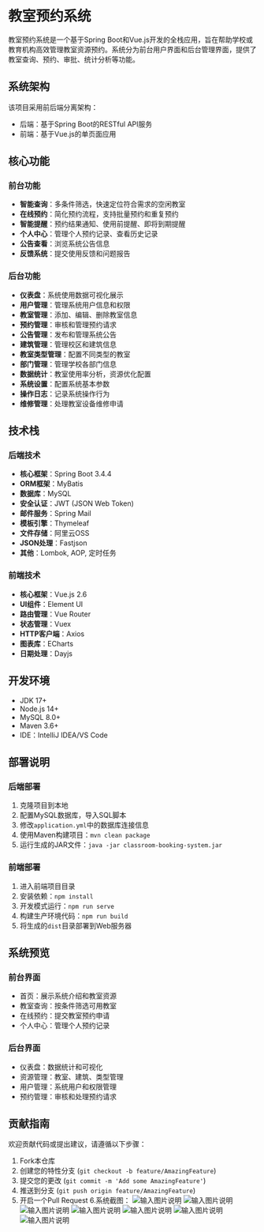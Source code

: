# 教室预约系统
教室预约系统是一个基于Spring Boot和Vue.js开发的全栈应用，旨在帮助学校或教育机构高效管理教室资源预约。系统分为前台用户界面和后台管理界面，提供了教室查询、预约、审批、统计分析等功能。

## 系统架构

该项目采用前后端分离架构：
- 后端：基于Spring Boot的RESTful API服务
- 前端：基于Vue.js的单页面应用

## 核心功能

### 前台功能
- **智能查询**：多条件筛选，快速定位符合需求的空闲教室
- **在线预约**：简化预约流程，支持批量预约和重复预约
- **智能提醒**：预约结果通知、使用前提醒、即将到期提醒
- **个人中心**：管理个人预约记录、查看历史记录
- **公告查看**：浏览系统公告信息
- **反馈系统**：提交使用反馈和问题报告

### 后台功能
- **仪表盘**：系统使用数据可视化展示
- **用户管理**：管理系统用户信息和权限
- **教室管理**：添加、编辑、删除教室信息
- **预约管理**：审核和管理预约请求
- **公告管理**：发布和管理系统公告
- **建筑管理**：管理校区和建筑信息
- **教室类型管理**：配置不同类型的教室
- **部门管理**：管理学校各部门信息
- **数据统计**：教室使用率分析，资源优化配置
- **系统设置**：配置系统基本参数
- **操作日志**：记录系统操作行为
- **维修管理**：处理教室设备维修申请

## 技术栈

### 后端技术
- **核心框架**：Spring Boot 3.4.4
- **ORM框架**：MyBatis
- **数据库**：MySQL
- **安全认证**：JWT (JSON Web Token)
- **邮件服务**：Spring Mail
- **模板引擎**：Thymeleaf
- **文件存储**：阿里云OSS
- **JSON处理**：Fastjson
- **其他**：Lombok, AOP, 定时任务

### 前端技术
- **核心框架**：Vue.js 2.6
- **UI组件**：Element UI
- **路由管理**：Vue Router
- **状态管理**：Vuex
- **HTTP客户端**：Axios
- **图表库**：ECharts
- **日期处理**：Dayjs

## 开发环境

- JDK 17+
- Node.js 14+
- MySQL 8.0+
- Maven 3.6+
- IDE：IntelliJ IDEA/VS Code

## 部署说明

### 后端部署
1. 克隆项目到本地
2. 配置MySQL数据库，导入SQL脚本
3. 修改`application.yml`中的数据库连接信息
4. 使用Maven构建项目：`mvn clean package`
5. 运行生成的JAR文件：`java -jar classroom-booking-system.jar`

### 前端部署
1. 进入前端项目目录
2. 安装依赖：`npm install`
3. 开发模式运行：`npm run serve`
4. 构建生产环境代码：`npm run build`
5. 将生成的`dist`目录部署到Web服务器

## 系统预览

### 前台界面
- 首页：展示系统介绍和教室资源
- 教室查询：按条件筛选可用教室
- 在线预约：提交教室预约申请
- 个人中心：管理个人预约记录

### 后台界面
- 仪表盘：数据统计和可视化
- 资源管理：教室、建筑、类型管理
- 用户管理：系统用户和权限管理
- 预约管理：审核和处理预约请求

## 贡献指南

欢迎贡献代码或提出建议，请遵循以下步骤：
1. Fork本仓库
2. 创建您的特性分支 (`git checkout -b feature/AmazingFeature`)
3. 提交您的更改 (`git commit -m 'Add some AmazingFeature'`)
4. 推送到分支 (`git push origin feature/AmazingFeature`)
5. 开启一个Pull Request 
6.系统截图：
![输入图片说明](%E7%B3%BB%E7%BB%9F%E6%88%AA%E5%9B%BE/Snipaste_2025-05-13_21-13-37.png)
![输入图片说明](%E7%B3%BB%E7%BB%9F%E6%88%AA%E5%9B%BE/Snipaste_2025-05-13_21-13-46.png)
![输入图片说明](%E7%B3%BB%E7%BB%9F%E6%88%AA%E5%9B%BE/Snipaste_2025-05-13_21-13-51.png)
![输入图片说明](%E7%B3%BB%E7%BB%9F%E6%88%AA%E5%9B%BE/Snipaste_2025-05-13_21-13-57.png)
![输入图片说明](%E7%B3%BB%E7%BB%9F%E6%88%AA%E5%9B%BE/Snipaste_2025-05-13_21-14-09.png)
![输入图片说明](%E7%B3%BB%E7%BB%9F%E6%88%AA%E5%9B%BE/Snipaste_2025-05-13_21-14-25.png)
![输入图片说明](%E7%B3%BB%E7%BB%9F%E6%88%AA%E5%9B%BE/Snipaste_2025-05-13_21-14-32.png)
